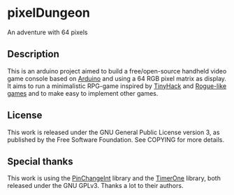 pixelDungeon
============

An adventure with 64 pixels

Description
-----------

This is an arduino project aimed to build a free/open-source handheld video game console based on [Arduino](http://arduino.cc/en/) and using a 64 RGB pixel matrix as display. It aims to run a minimalistic RPG-game inspired by [TinyHack](http://boingboing.net/2011/06/20/tinyhack-minimalist-1.html) and [Rogue-like games](https://en.wikipedia.org/wiki/Roguelike) and to make easy to implement other games.

License
-------

This work is released under the GNU General Public License version 3, as published by the Free Software Foundation. See COPYING for more details.

Special thanks
--------------

This work is using the [PinChangeInt](http://code.google.com/p/arduino-pinchangeint/) library and the [TimerOne](http://code.google.com/p/arduino-timerone/) library, both released under the GNU GPLv3. Thanks a lot to their authors.


